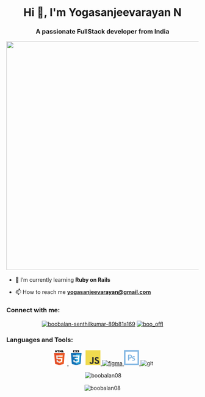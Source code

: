 <h1 align="center">Hi 👋, I'm Yogasanjeevarayan N</h1>
<h3 align="center">A passionate FullStack developer from India</h3>
<p align="center"> <img src="https://stringfixer.com/files/197806252.jpg" width="600" height="600" /> </p>


- 🌱 I’m currently learning **Ruby on Rails**

- 📫 How to reach me **yogasanjeevarayan@gmail.com**

<h3 align="left">Connect with me:</h3>

<p align="center">
<a href="https://www.linkedin.com/in/yogasanjeevarayan-n-a1091123b" target="blank"><img align="center" src="https://raw.githubusercontent.com/rahuldkjain/github-profile-readme-generator/master/src/images/icons/Social/linked-in-alt.svg" alt="boobalan-senthilkumar-89b81a169" height="30" width="40" /></a>
<a href="https://www.instagram.com/yogzz_here/" target="blank"><img align="center" src="https://raw.githubusercontent.com/rahuldkjain/github-profile-readme-generator/master/src/images/icons/Social/instagram.svg" alt="boo_offl" height="30" width="40" /></a>
</p>

<h3 align="left">Languages and Tools:</h3>
<p align="center"> <a href="https://www.w3schools.com/css/" target="_blank" rel="noreferrer">  <a href="https://www.w3.org/html/" target="_blank" rel="noreferrer"> <img src="https://raw.githubusercontent.com/devicons/devicon/master/icons/html5/html5-original-wordmark.svg" alt="html5" width="40" height="40"/> </a> 
  <img src="https://raw.githubusercontent.com/devicons/devicon/master/icons/css3/css3-original-wordmark.svg" alt="css3" width="40" height="40"/> </a> 
  <a href="https://git-scm.com/" target="_blank" rel="noreferrer"> <a href="https://developer.mozilla.org/en-US/docs/Web/JavaScript" target="_blank" rel="noreferrer"> <img src="https://raw.githubusercontent.com/devicons/devicon/master/icons/javascript/javascript-original.svg" alt="javascript" width="40" height="40"/> </a> 
    <a href="https://www.figma.com/" target="_blank" rel="noreferrer"> <img src="https://www.vectorlogo.zone/logos/figma/figma-icon.svg" alt="figma" width="40" height="40"/> </a>
    <a href="https://www.photoshop.com/en" target="_blank" rel="noreferrer"> <img src="https://raw.githubusercontent.com/devicons/devicon/master/icons/photoshop/photoshop-line.svg" alt="photoshop" width="40" height="40"/> </a>  <img src="https://www.vectorlogo.zone/logos/git-scm/git-scm-icon.svg" alt="git" width="40" height="40"/> </a></p>

<p align="center">&nbsp;<img align="center" src="https://github-readme-stats.vercel.app/api?username=boobalan08&show_icons=true&locale=en" alt="boobalan08" /></p>

<p align="center"><img align="center" src="https://github-readme-streak-stats.herokuapp.com/?user=boobalan08&" alt="boobalan08" /></p>

